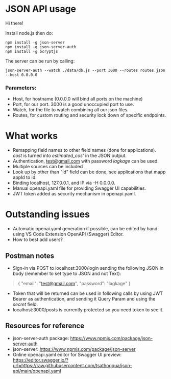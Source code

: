 # JSON API usage

Hi there! 

Install node.js then do:
```
npm install -g json-server
npm install -g json-server-auth
npm install -g bcryptjs
```

The server can be run by calling:

```
json-server-auth --watch ./data/db.js --port 3000 --routes routes.json --host 0.0.0.0 
``` 

### Parameters:
- Host, for hostname (0.0.0.0 will bind all ports on the machine)
- Port, for our port. 3000 is a good unoccupied port to use.
- Watch, for the file to watch combining all our json files.
- Routes, for custom routing and security lock down of specific endpoints.

# What works
* Remapping field names to other field names (done for applications). *cost* is turned into *estimated_cos*' in the JSON output.
* Authentication, test@gmail.com with password *lagkage* can be used.
* Multiple sources can be included
* Look up by other than "id" field can be done, see applications that mapp appId to id.
* Binding localhost, 127.0.0.1, and IP via -H 0.0.0.0.
* Manual openapi.yaml file for providing Swagger UI capabilities.
* JWT token added as security mechanism in openapi.yaml.

# Outstanding issues
* Automatic openai.yaml generation if possible, can be edited by hand using VS Code Extension OpenAPI (Swagger) Editor.
* How to best add users?

## Postman notes
* Sign-in via POST to localhost:3000/login sending the following JSON in body (remember to set type to JSON and not Text): 
> { "email": "test@gmail.com", "password": "lagkage" }
* Token that will be returned can be used in following calls by using JWT Bearer as authentication, and sending it Query Param and using the *secret* field.
* localhost:3000/posts is currently protected so you need token to see it.

## Resources for reference
* json-server-auth package: https://www.npmjs.com/package/json-server-auth
* json-server: https://www.npmjs.com/package/json-server
* Online openapi.yaml editor for Swagger UI preview: https://editor.swagger.io/?url=https://raw.githubusercontent.com/tsathoqqua/json-api/main/openapi.yaml 
